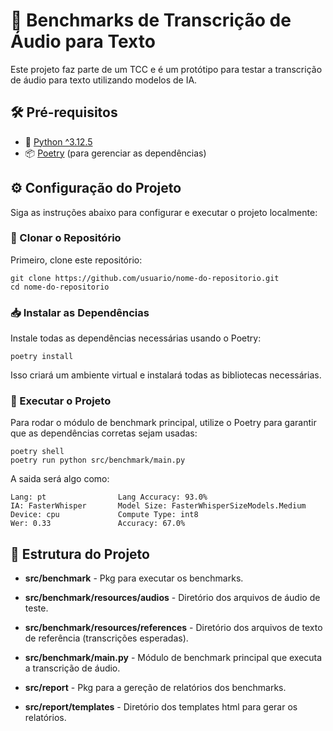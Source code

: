 # 🎤 Benchmarks de Transcrição de Áudio para Texto

Este projeto faz parte de um TCC e é um protótipo para testar a transcrição de áudio para texto utilizando modelos de IA.

## 🛠️ Pré-requisitos

- 🐍 [Python ^3.12.5](https://www.python.org/downloads/)
- 📦 [Poetry](https://python-poetry.org/docs/#installation) (para gerenciar as dependências)

## ⚙️ Configuração do Projeto

Siga as instruções abaixo para configurar e executar o projeto localmente:

### 🔶 Clonar o Repositório

Primeiro, clone este repositório:

```shell
git clone https://github.com/usuario/nome-do-repositorio.git
cd nome-do-repositorio
```

### 📥 Instalar as Dependências

Instale todas as dependências necessárias usando o Poetry:

```shell
poetry install
```

Isso criará um ambiente virtual e instalará todas as bibliotecas necessárias.

### 🚀 Executar o Projeto

Para rodar o módulo de benchmark principal, utilize o Poetry para garantir que as dependências corretas sejam usadas:

```shell
poetry shell
poetry run python src/benchmark/main.py
```

A saida será algo como:

```
Lang: pt                Lang Accuracy: 93.0%
IA: FasterWhisper       Model Size: FasterWhisperSizeModels.Medium
Device: cpu             Compute Type: int8
Wer: 0.33               Accuracy: 67.0%
```

## 📁 Estrutura do Projeto

- **src/benchmark** - Pkg para executar os benchmarks.
- **src/benchmark/resources/audios** - Diretório dos arquivos de áudio de teste.
- **src/benchmark/resources/references** - Diretório dos arquivos de texto de referência (transcrições esperadas).
- **src/benchmark/main.py** - Módulo de benchmark principal que executa a transcrição de áudio.

- **src/report** - Pkg para a gereção de relatórios dos benchmarks.
- **src/report/templates** - Diretório dos templates html para gerar os relatórios.
